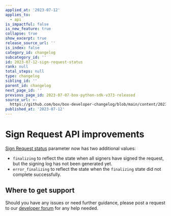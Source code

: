 ```yaml
---
applied_at: '2023-07-12'
applies_to:
  - api
is_impactful: false
is_new_feature: true
collapse: true
show_excerpt: true
release_source_url: ''
is_index: false
category_id: changelog
subcategory_id: ''
id: 2023-07-12-sign-request-status
rank: null
total_steps: null
type: changelog
sibling_id: ''
parent_id: changelog
next_page_id: ''
previous_page_id: 2023-07-07-box-python-sdk-v373-released
source_url: >-
  https://github.com/box/box-developer-changelog/blob/main/content/2023/07-12-sign-request-status.md
published_at: '2023-07-12'
---
```

# Sign Request API improvements

[Sign Request status][1] parameter now has two additional values:

* `finalizing` to reflect the state when all signers have signed the request, but the signing log has not been generated yet.
* `error_finalizing` to reflect the state when the `finalizing` state did not complete successfully.

<!-- more -->

## Where to get support

Should you have any issues or need further guidance, please post a request to our [developer forum][2] for any help needed.


[1]: r://sign-request#param-status
[2]: https://forum.box.com/